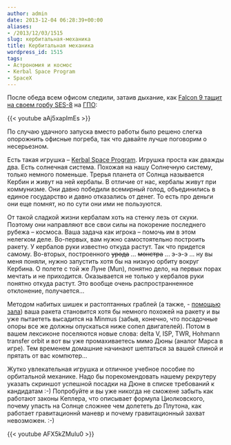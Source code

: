 ```yaml
---
author: admin
date: 2013-12-04 06:28:39+00:00
aliases:
- /2013/12/03/1515
slug: кербитальная-механика
title: Кербитальная механика
wordpress_id: 1515
tags:
- Астрономия и космос
- Kerbal Space Program
- SpaceX
---
```


После обеда всем офисом следили, затаив дыхание, как [Falcon 9 тащит на своем горбу SES-8](https://www.youtube.com/watch?v=aAj5xapImEs) на [ГПО](http://ru.wikipedia.org/wiki/%D0%93%D0%B5%D0%BE%D1%81%D1%82%D0%B0%D1%86%D0%B8%D0%BE%D0%BD%D0%B0%D1%80%D0%BD%D0%B0%D1%8F_%D0%BE%D1%80%D0%B1%D0%B8%D1%82%D0%B0):

{{< youtube aAj5xapImEs >}}

По случаю удачного запуска вместо работы было решено слегка опорожнить офисные погреба, так что давайте лучше поговорим о несерьезном.

<!--more-->

Есть такая игрушка – [Kerbal Space Program](https://kerbalspaceprogram.com/). Игрушка проста как дважды два. Есть солнечная система. Похожая на нашу Солнечную систему, только немного поменьше. Трерья планета от Солнца называется Кербин и живут на ней кербалы. В отличие от нас, кербалы живут при коммунизме. Они давно победили всемирный голод, объединились в единое государство и давно отказались от денег. То есть про деньги они еще помнят, но по сути они ими не пользуются.

От такой сладкой жизни кербалам хоть на стенку лезь от скуки. Поэтому они направляют все свои силы на покорение последнего рубежа – космоса. Ваша задача как игрока – помочь им в этом нелегком деле. Во-первых, вам нужно самостоятельно построить ракету. У кербалов руки известно откуда растут. Так что придется самому. Во-вторых, построенного <del>урода</del> ... <del>монстра</del> ...  э-э-э ... ну вы меня поняли, нужно запустить хотя бы на низкую орбиту вокруг Кербина. О полете с той же Луне (Mun), понятно дело, на первых порах мечтать и не приходится. Оказывается не только у кербалов руки понятно откуда растут. Это вообще очень распространненное отклонение, получается...

Методом набитых шишек и растоптанных граблей (а также, - [помощью зала](http://www.reddit.com/r/kerbalspaceprogram)) ваша ракета становится хотя бы немного похожей на ракету и вы уже пытаететь высадится на Minmus (забыв, конечно, что посадочные опоры все же должны опускаться ниже сопел двигателей). Потом  в вашем лексиконе поселяются новые слова: delta V, ISP, TWR, Hohmann transfer orbit и вот вы уже промахиваетесь мимо Дюны (аналог Марса в игре). Тем временем домашние начинают шептаться за вашей спиной и прятать от вас компютер...

Жутко увлекательная игрушка и отличное учебное пособие по орбитальной механике.  Надо бы порекомендовать нашему рекрутеру указать скриншот успешной посадки на Дюне в списке требований к кандидатам :-) Попробуйте и вы уже никогда не сможене забыть как работают законы Кеплера, что описывает формула Циолковского, почему упасть на Солнце сложнее чем долететь до Плутона, как работает гравитационнй маневр и почему гравитационный захват невозможен. :-) 

{{< youtube AFX5kZMulu0 >}}

